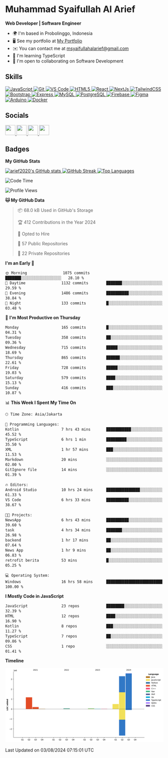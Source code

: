 # Muhammad Syaifullah Al Arief
**Web Developer | Software Engineer**

- 🌍  I'm based in Probolinggo, Indonesia
- 🖥️  See my portfolio at [My Portfolio](https://msyaifullahalarief.vercel.app)
- ✉️  You can contact me at [msyaifullahalarief@gmail.com](mailto:msyaifullahalarief@gmail.com)
- 🧠  I'm learning TypeScript
- 🤝  I'm open to collaborating on Software Development


## Skills
<p align="left">
    <a href="https://developer.mozilla.org/en-US/docs/Web/JavaScript" target="_blank" rel="noreferrer">
        <img src="https://raw.githubusercontent.com/danielcranney/readme-generator/main/public/icons/skills/javascript-colored.svg" width="36" height="36" alt="JavaScript" />
    </a>
    <a href="https://git-scm.com/" target="_blank" rel="noreferrer">
        <img src="https://raw.githubusercontent.com/danielcranney/readme-generator/main/public/icons/skills/git-colored.svg" width="36" height="36" alt="Git" />
    </a>
    <a href="https://code.visualstudio.com/" target="_blank" rel="noreferrer">
        <img src="https://raw.githubusercontent.com/danielcranney/readme-generator/main/public/icons/skills/visualstudiocode.svg" width="36" height="36" alt="VS Code" />
    </a>
    <a href="https://developer.mozilla.org/en-US/docs/Glossary/HTML5" target="_blank" rel="noreferrer">
        <img src="https://raw.githubusercontent.com/danielcranney/readme-generator/main/public/icons/skills/html5-colored.svg" width="36" height="36" alt="HTML5" />
    </a>
    <a href="https://reactjs.org/" target="_blank" rel="noreferrer">
        <img src="https://raw.githubusercontent.com/danielcranney/readme-generator/main/public/icons/skills/react-colored.svg" width="36" height="36" alt="React" />
    </a>
    <a href="https://nextjs.org/docs" target="_blank" rel="noreferrer">
        <img src="https://raw.githubusercontent.com/danielcranney/readme-generator/main/public/icons/skills/nextjs-colored.svg" width="36" height="36" alt="NextJs" />
    </a>
    <a href="https://tailwindcss.com/" target="_blank" rel="noreferrer">
        <img src="https://raw.githubusercontent.com/danielcranney/readme-generator/main/public/icons/skills/tailwindcss-colored.svg" width="36" height="36" alt="TailwindCSS" />
    </a>
    <a href="https://getbootstrap.com/" target="_blank" rel="noreferrer">
        <img src="https://raw.githubusercontent.com/danielcranney/readme-generator/main/public/icons/skills/bootstrap-colored.svg" width="36" height="36" alt="Bootstrap" />
    </a>
    <a href="https://expressjs.com/" target="_blank" rel="noreferrer">
        <img src="https://raw.githubusercontent.com/danielcranney/readme-generator/main/public/icons/skills/express-colored.svg" width="36" height="36" alt="Express" />
    </a>
    <a href="https://www.mysql.com/" target="_blank" rel="noreferrer">
        <img src="https://raw.githubusercontent.com/danielcranney/readme-generator/main/public/icons/skills/mysql-colored.svg" width="36" height="36" alt="MySQL" />
    </a>
    <a href="https://www.postgresql.org/" target="_blank" rel="noreferrer">
        <img src="https://raw.githubusercontent.com/danielcranney/readme-generator/main/public/icons/skills/postgresql-colored.svg" width="36" height="36" alt="PostgreSQL" />
    </a>
    <a href="https://firebase.google.com/" target="_blank" rel="noreferrer">
        <img src="https://raw.githubusercontent.com/danielcranney/readme-generator/main/public/icons/skills/firebase-colored.svg" width="36" height="36" alt="Firebase" />
    </a>
    <a href="https://www.figma.com/" target="_blank" rel="noreferrer">
        <img src="https://raw.githubusercontent.com/danielcranney/readme-generator/main/public/icons/skills/figma-colored.svg" width="36" height="36" alt="Figma" />
    </a>
    <a href="https://store.arduino.cc/" target="_blank" rel="noreferrer">
        <img src="https://raw.githubusercontent.com/danielcranney/readme-generator/main/public/icons/skills/arduino-colored.svg" width="36" height="36" alt="Arduino" />
    </a>
    <a href="https://www.docker.com/" target="_blank" rel="noreferrer">
        <img src="https://raw.githubusercontent.com/danielcranney/readme-generator/main/public/icons/skills/docker-colored.svg" width="36" height="36" alt="Docker" />
    </a>
</p>

## Socials
<p align="left">
    <a href="https://discord.com/users/hanifez" target="_blank" rel="noreferrer">
        <picture>
            <source media="(prefers-color-scheme: dark)" srcset="https://raw.githubusercontent.com/danielcranney/readme-generator/main/public/icons/socials/discord-dark.svg" />
            <source media="(prefers-color-scheme: light)" srcset="https://raw.githubusercontent.com/danielcranney/readme-generator/main/public/icons/socials/discord.svg" />
            <img src="https://raw.githubusercontent.com/danielcranney/readme-generator/main/public/icons/socials/discord.svg" width="32" height="32" />
        </picture>
    </a>
    <a href="https://www.github.com/arief2020" target="_blank" rel="noreferrer">
        <picture>
            <source media="(prefers-color-scheme: dark)" srcset="https://raw.githubusercontent.com/danielcranney/readme-generator/main/public/icons/socials/github-dark.svg" />
            <source media="(prefers-color-scheme: light)" srcset="https://raw.githubusercontent.com/danielcranney/readme-generator/main/public/icons/socials/github.svg" />
            <img src="https://raw.githubusercontent.com/danielcranney/readme-generator/main/public/icons/socials/github.svg" width="32" height="32" />
        </picture>
    </a>
    <a href="https://muhammadsyaifullahalarief.hashnode.dev" target="_blank" rel="noreferrer">
        <picture>
            <source media="(prefers-color-scheme: dark)" srcset="https://raw.githubusercontent.com/danielcranney/readme-generator/main/public/icons/socials/hashnode-dark.svg" />
            <source media="(prefers-color-scheme: light)" srcset="https://raw.githubusercontent.com/danielcranney/readme-generator/main/public/icons/socials/hashnode.svg" />
            <img src="https://raw.githubusercontent.com/danielcranney/readme-generator/main/public/icons/socials/hashnode.svg" width="32" height="32" />
        </picture>
    </a>
    <a href="https://www.linkedin.com/in/muhammad-syaifullah-al-arief/" target="_blank" rel="noreferrer">
        <picture>
            <source media="(prefers-color-scheme: dark)" srcset="https://raw.githubusercontent.com/danielcranney/readme-generator/main/public/icons/socials/linkedin-dark.svg" />
            <source media="(prefers-color-scheme: light)" srcset="https://raw.githubusercontent.com/danielcranney/readme-generator/main/public/icons/socials/linkedin.svg" />
            <img src="https://raw.githubusercontent.com/danielcranney/readme-generator/main/public/icons/socials/linkedin.svg" width="32" height="32" />
        </picture>
    </a>
</p>

## Badges
<b>My GitHub Stats</b>

<a href="http://www.github.com/arief2020">
    <img src="https://github-readme-stats.vercel.app/api?username=arief2020&show_icons=true&hide=&count_private=true&title_color=0891b2&text_color=ffffff&icon_color=0891b2&bg_color=27272a&hide_border=true&show_icons=true" alt="arief2020's GitHub stats" />
</a>
<a href="http://www.github.com/arief2020">
    <img src="https://github-readme-streak-stats.herokuapp.com/?user=arief2020&stroke=ffffff&background=27272a&ring=0891b2&fire=0891b2&currStreakNum=ffffff&currStreakLabel=0891b2&sideNums=ffffff&sideLabels=ffffff&dates=ffffff&hide_border=true" alt="GitHub Streak" />
</a>


<a href="https://github.com/arief2020" align="left">
    <img src="https://github-readme-stats.vercel.app/api/top-langs/?username=arief2020&langs_count=10&title_color=0891b2&text_color=ffffff&icon_color=0891b2&bg_color=27272a&hide_border=true&locale=en&custom_title=Top%20Languages" alt="Top Languages" />
</a>

<!--START_SECTION:waka-->
![Code Time](http://img.shields.io/badge/Code%20Time-55%20hrs%2056%20mins-blue)

![Profile Views](http://img.shields.io/badge/Profile%20Views-23-blue)

**🐱 My GitHub Data** 

> 📦 68.0 kB Used in GitHub's Storage 
 > 
> 🏆 412 Contributions in the Year 2024
 > 
> 💼 Opted to Hire
 > 
> 📜 57 Public Repositories 
 > 
> 🔑 22 Private Repositories 
 > 
**I'm an Early 🐤** 

```text
🌞 Morning                1075 commits        ███████░░░░░░░░░░░░░░░░░░   28.10 % 
🌆 Daytime                1132 commits        ███████░░░░░░░░░░░░░░░░░░   29.59 % 
🌃 Evening                1486 commits        ██████████░░░░░░░░░░░░░░░   38.84 % 
🌙 Night                  133 commits         █░░░░░░░░░░░░░░░░░░░░░░░░   03.48 % 
```
📅 **I'm Most Productive on Thursday** 

```text
Monday                   165 commits         █░░░░░░░░░░░░░░░░░░░░░░░░   04.31 % 
Tuesday                  358 commits         ██░░░░░░░░░░░░░░░░░░░░░░░   09.36 % 
Wednesday                715 commits         █████░░░░░░░░░░░░░░░░░░░░   18.69 % 
Thursday                 865 commits         ██████░░░░░░░░░░░░░░░░░░░   22.61 % 
Friday                   728 commits         █████░░░░░░░░░░░░░░░░░░░░   19.03 % 
Saturday                 579 commits         ████░░░░░░░░░░░░░░░░░░░░░   15.13 % 
Sunday                   416 commits         ███░░░░░░░░░░░░░░░░░░░░░░   10.87 % 
```


📊 **This Week I Spent My Time On** 

```text
🕑︎ Time Zone: Asia/Jakarta

💬 Programming Languages: 
Kotlin                   7 hrs 43 mins       ███████████░░░░░░░░░░░░░░   45.52 % 
TypeScript               6 hrs 1 min         █████████░░░░░░░░░░░░░░░░   35.50 % 
XML                      1 hr 57 mins        ███░░░░░░░░░░░░░░░░░░░░░░   11.53 % 
Markdown                 20 mins             ░░░░░░░░░░░░░░░░░░░░░░░░░   02.00 % 
GitIgnore file           14 mins             ░░░░░░░░░░░░░░░░░░░░░░░░░   01.39 % 

🔥 Editors: 
Android Studio           10 hrs 24 mins      ███████████████░░░░░░░░░░   61.33 % 
VS Code                  6 hrs 33 mins       ██████████░░░░░░░░░░░░░░░   38.67 % 

🐱‍💻 Projects: 
NewsApp                  6 hrs 43 mins       ██████████░░░░░░░░░░░░░░░   39.60 % 
task                     4 hrs 34 mins       ███████░░░░░░░░░░░░░░░░░░   26.98 % 
backend                  1 hr 17 mins        ██░░░░░░░░░░░░░░░░░░░░░░░   07.64 % 
News App                 1 hr 9 mins         ██░░░░░░░░░░░░░░░░░░░░░░░   06.83 % 
retrofit berita          53 mins             █░░░░░░░░░░░░░░░░░░░░░░░░   05.25 % 

💻 Operating System: 
Windows                  16 hrs 58 mins      █████████████████████████   100.00 % 
```

**I Mostly Code in JavaScript** 

```text
JavaScript               23 repos            ████████░░░░░░░░░░░░░░░░░   32.39 % 
HTML                     12 repos            ████░░░░░░░░░░░░░░░░░░░░░   16.90 % 
Kotlin                   8 repos             ███░░░░░░░░░░░░░░░░░░░░░░   11.27 % 
TypeScript               7 repos             ██░░░░░░░░░░░░░░░░░░░░░░░   09.86 % 
CSS                      1 repo              ░░░░░░░░░░░░░░░░░░░░░░░░░   01.41 % 
```



**Timeline**

![Lines of Code chart](https://raw.githubusercontent.com/arief2020/arief2020/main/assets/bar_graph.png)


 Last Updated on 03/08/2024 07:15:01 UTC
<!--END_SECTION:waka-->
